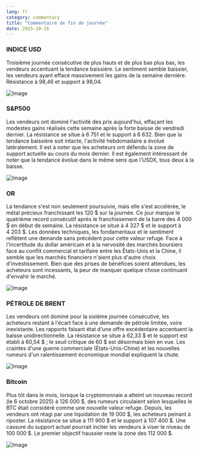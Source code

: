 ```yaml
---
lang: fr
category: commentary
title: "Commentaire de fin de journée"
date: 2025-10-16
---
```


### INDICE USD

Troisième journée consécutive de plus hauts et de plus bas plus bas, les vendeurs accentuant la tendance baissière. Le sentiment semble baissier, les vendeurs ayant effacé massivement les gains de la semaine dernière. Résistance à 98,46 et support à 98,04.

![Image](https://markleighedu.github.io/img/Oct-2025/16-Oct-2025/usdindex.jpg)

### S&P500

Les vendeurs ont dominé l'activité des prix aujourd'hui, effaçant les modestes gains réalisés cette semaine après la forte baisse de vendredi dernier. La résistance se situe à 6 751 et le support à 6 632. Bien que la tendance baissière soit intacte, l'activité hebdomadaire a évolué latéralement. Il est à noter que les acheteurs ont défendu la zone de support actuelle au cours du mois dernier. Il est également intéressant de noter que la tendance évolue dans le même sens que l'USDX, tous deux à la baisse.

![Image](https://markleighedu.github.io/img/Oct-2025/16-Oct-2025/sp500.jpg)

### OR

La tendance s'est non seulement poursuivie, mais elle s'est accélérée, le métal précieux franchissant les 120 $ sur la journée. Ce jour marque le quatrième record consécutif après le franchissement de la barre des 4 000 $ en début de semaine. La résistance se situe à 4 327 $ et le support à 4 203 $. Les données techniques, les fondamentaux et le sentiment reflètent une demande sans précédent pour cette valeur refuge. Face à l'incertitude du dollar américain et à la nervosité des marchés boursiers face au conflit commercial et tarifaire entre les États-Unis et la Chine, il semble que les marchés financiers n'aient plus d'autre choix d'investissement. Bien que des prises de bénéfices soient attendues, les acheteurs sont incessants, la peur de manquer quelque chose continuant d'envahir le marché.

![Image](https://markleighedu.github.io/img/Oct-2025/16-Oct-2025/gold.jpg)

### PÉTROLE DE BRENT

Les vendeurs ont dominé pour la sixième journée consécutive, les acheteurs restant à l'écart face à une demande de pétrole limitée, voire inexistante. Les rapports faisant état d'une offre excédentaire accentuent la baisse unidirectionnelle. La résistance se situe à 62,33 $ et le support est établi à 60,54 $ ; le seuil critique de 60 $ est désormais bien en vue. Les craintes d'une guerre commerciale (États-Unis-Chine) et les nouvelles rumeurs d'un ralentissement économique mondial expliquent la chute.

![Image](https://markleighedu.github.io/img/Oct-2025/16-Oct-2025/brentoil.jpg)

### Bitcoin

Plus tôt dans le mois, lorsque la cryptomonnaie a atteint un nouveau record (le 6 octobre 2025) à 126 000 $, des rumeurs circulaient selon lesquelles le BTC était considéré comme une nouvelle valeur refuge. Depuis, les vendeurs ont réagi par une liquidation de 19 000 $, les acheteurs peinant à riposter. La résistance se situe à 111 900 $ et le support à 107 400 $. Une cassure du support actuel pourrait inciter les vendeurs à viser le niveau de 100 000 $. Le premier objectif haussier reste la zone des 112 000 $.

![Image](https://markleighedu.github.io/img/Oct-2025/16-Oct-2025/bitcoin.jpg)

